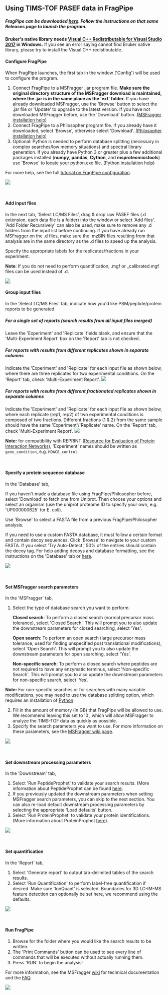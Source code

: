 ## Using TIMS-TOF PASEF data in FragPipe

##### FragPipe can be downloaded [here](https://github.com/Nesvilab/FragPipe/releases). Follow the instructions on that same Releases page to launch the program.

__Bruker's native library needs [Visual C++ Redistributable for Visual Studio 2017](https://aka.ms/vs/16/release/VC_redist.x64.exe) in Windows.__ If you see an error saying cannot find Bruker native library, please try to install the Visual C++ redistibutable.

#### Configure FragPipe
When FragPipe launches, the first tab in the window ('Config') will be used to configure the program.
1. Connect FragPipe to a MSFragger .jar program file. **Make sure the original directory structure of the MSFragger download is maintained, where the .jar is in the same place as the 'ext' folder.**  If you have already downloaded MSFragger, use the 'Browse' button to select the .jar file or 'Update' to upgrade to the latest version. If you have not downloaded MSFragger before, use the 'Download' button. [(MSFragger installation help)](http://msfragger.nesvilab.org/tutorial_setup_fragpipe.html#install-update-or-use-an-already-downloaded-version-of-msfragger)
2. Connect FragPipe to a Philosopher program file. If you already have it downloaded, select 'Browse', otherwise select 'Download'. [(Philosopher installation help)](http://msfragger.nesvilab.org/tutorial_setup_fragpipe.html#install-update-or-use-an-already-downloaded-version-of-philosopher)
3. Optional: Python is needed to perform database splitting (necessary in complex searches/low memory situations) and spectral library generation. If you already have Python 3 or greater plus a few additional packages installed (**numpy**, **pandas**, **Cython**, and **msproteomicstools**) use 'Browse' to locate your python.exe file. [(Python installation help)](https://fragpipe.nesvilab.org/docs/tutorial_setup_fragpipe.html#optional-install-update-or-use-an-already-installed-version-of-python) 

For more help, see the full [tutorial on FragPipe configuration](https://fragpipe.nesvilab.org/docs/tutorial_setup_fragpipe.html).

![](https://raw.githubusercontent.com/Nesvilab/MSFragger/master/images/fragpipe_pasef_1.png)
 
 <br>

#### Add input files
In the next tab, 'Select LC/MS Files', drag & drop raw PASEF files (.d extension, each data file is a folder) into the window or select 'Add files'. 'Add Folder Recursively' can also be used, make sure to remove any .d folders from the input list before continuing. If you have already run MSFragger on the .d files, make sure the .mzBIN files resulting from that analysis are in the same directory as the .d files to speed up the analysis.

Specify the appropriate labels for the replicates/fractions in your experiment.

**Note**: If you do not need to perform quantification, .mgf or \_calibrated.mgf files can be used instead of .d.

![](https://raw.githubusercontent.com/Nesvilab/MSFragger/master/images/fragpipe_pasef_2.png)

#### Group input files
In the 'Select LC/MS Files' tab, indicate how you'd like PSM/peptide/protein reports to be generated.

##### For a single set of reports (search results from all input files merged)
Leave the 'Experiment' and 'Replicate' fields blank, and ensure that the 'Multi-Experiment Report' box on the 'Report' tab is not checked.

##### For reports with results from different replicates shown in separate columns
Indicate the 'Experiment' and 'Replicate' for each input file as shown below, where there are three replicates for two experimental conditions. On the 'Report' tab, check 'Multi-Experiment Report'. 
![](https://raw.githubusercontent.com/Nesvilab/MSFragger/master/images/specify_replicates_pasef.png)

##### For reports with results from different fractionated replicates shown in separate columns
Indicate the 'Experiment' and 'Replicate' for each input file as shown below, where each replicate (rep1, rep2) of two experimental conditions is composed of two fractions. Different fractions (1 & 2) from the same sample should have the same 'Experiment'/'Replicate' name. On the 'Report' tab, check 'Multi-Experiment Report'.
![](https://raw.githubusercontent.com/Nesvilab/MSFragger/master/images/specify_fractions_pasef.png)
<br>

**Note:** for compatibility with REPRINT ([Resource for Evaluation of Protein Interaction Networks](https://reprint-apms.org/)), 'Experiment' names should be written as `gene_condition`, e.g. `HDAC8_control`.

<br>

#### Specify a protein sequence database
In the 'Database' tab,

If you haven't made a database file using FragPipe/Philosopher before, select 'Download' to fetch one from Uniprot. Then choose your options and select an organism (use the uniprot proteome ID to specify your own, e.g. 'UP000000625' for E. coli).

Use 'Browse' to select a FASTA file from a previous FragPipe/Philosopher analysis.

If you need to use a custom FASTA database, it must follow a certain format and contain decoy sequences. Click 'Browse' to navigate to your custom FASTA. If you select 'Try Auto-Detect', 50% of the entries should contain the decoy tag. For help adding decoys and database formatting, see the instructions on the 'Database' tab or [here](https://github.com/Nesvilab/philosopher/wiki/Database).


![](https://raw.githubusercontent.com/Nesvilab/MSFragger/master/images/fragpipe_pasef_3.png)

<br>

#### Set MSFragger search parameters
In the 'MSFragger' tab,
1. Select the type of database search you want to perform.

   **Closed search**: To perform a closed search (normal precursor mass tolerance), select 'Closed Search'. This will prompt you to also update the downstream parameters for closed searching, select 'Yes'.

   **Open search**: To perform an open search (large precursor mass tolerance, used for finding unspecified post translational modifications), select 'Open Search'. This will prompt you to also update the downstream parameters for open searching, select 'Yes'.

   **Non-specific search**: To perform a closed search where peptides are not required to have any enzymatic terminus, select 'Non-specific Search'. This will prompt you to also update the downstream parameters for non-specific search, select 'Yes'. 
   
**Note:** For non-specific searches or for searches with many variable modifications, you may need to use the database splitting option, which requires an installation of [Python](https://fragpipe.nesvilab.org/docs/tutorial_setup_fragpipe.html#optional-install-update-or-use-an-already-installed-version-of-python).
   
 2. Fill in the amount of memory (in GB) that FragPipe will be allowed to use. We recommend leaving this set to '0', which will allow MSFragger to analyze the TIMS-TOF data as quickly as possible.
 3. Specify the search parameters you want to use. For more information on these parameters, see the [MSFragger wiki page](https://github.com/Nesvilab/MSFragger/wiki/Setting-the-Parameters).
 

 
![](https://raw.githubusercontent.com/Nesvilab/MSFragger/master/images/fragpipe_pasef_4.png)
 
 
 <br>
 

#### Set downstream processing parameters
In the 'Downstream' tab,
1. Select 'Run PeptideProphet' to validate your search results. (More information about PeptideProphet can be found [here](http://peptideprophet.sourceforge.net/).
2. If you previously updated the downstream parameters when setting MSFragger search parameters, you can skip to the next section. You can also re-load default downstream processing parameters by selecting the appropriate 'Load defaults' button.
3. Select 'Run ProteinProphet' to validate your protein identifications. (More information about ProteinProphet [here](http://proteinprophet.sourceforge.net/)).


![](https://raw.githubusercontent.com/Nesvilab/MSFragger/master/images/fragpipe_pasef_5.png)

<br>

#### Set quantification
In the 'Report' tab,
1. Select 'Generate report' to output tab-delimited tables of the search results.
2. Select 'Run Quantification' to perform label-free quantification if desired. Make sure 'IonQuant' is selected. Boundaries for 3D LC-IM-MS feature detection can optionally be set here, we recommend using the defaults.

![](https://raw.githubusercontent.com/Nesvilab/MSFragger/master/images/fragpipe_pasef_6.png)

 <br>
 
#### Run FragPipe
1. Browse for the folder where you would like the search results to be written.
2. The 'Print Commands' button can be used to see every line of commands that will be executed without actually running them.
3. Press 'RUN' to begin the analysis!

For more information, see the MSFragger [wiki](https://github.com/Nesvilab/MSFragger/wiki) for technical documentation and the [FAQ](https://github.com/Nesvilab/MSFragger/wiki/Frequently-Asked-Questions).


![](https://raw.githubusercontent.com/Nesvilab/MSFragger/master/images/fragpipe_pasef_7.png)

